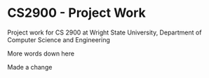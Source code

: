 # CS2900 - Project Work

Project work for CS 2900 at Wright State University, Department of Computer Science and Engineering

More words down here

Made a change

